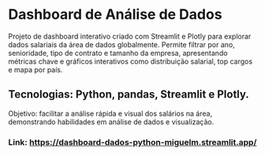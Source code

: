 # Dashboard de Análise de Dados

Projeto de dashboard interativo criado com Streamlit e Plotly para explorar dados salariais da área de dados globalmente. Permite filtrar por ano, senioridade, tipo de contrato e tamanho da empresa, apresentando métricas chave e gráficos interativos como distribuição salarial, top cargos e mapa por país.

## Tecnologias: Python, pandas, Streamlit e Plotly.

Objetivo: facilitar a análise rápida e visual dos salários na área, demonstrando habilidades em análise de dados e visualização.

### Link: https://dashboard-dados-python-miguelm.streamlit.app/
